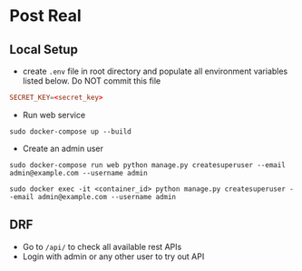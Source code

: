 # Post Real

## Local Setup

- create `.env` file in root directory and populate all environment variables listed below. Do NOT commit this file

```toml
SECRET_KEY=<secret_key>
```

- Run web service

```commandline
sudo docker-compose up --build
```

- Create an admin user

```commandline
sudo docker-compose run web python manage.py createsuperuser --email admin@example.com --username admin
```

```commandline
sudo docker exec -it <container_id> python manage.py createsuperuser --email admin@example.com --username admin
```

## DRF

- Go to `/api/` to check all available rest APIs
- Login with admin or any other user to try out API
